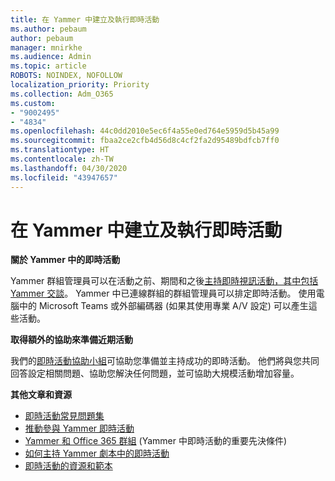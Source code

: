 ```yaml
---
title: 在 Yammer 中建立及執行即時活動
ms.author: pebaum
author: pebaum
manager: mnirkhe
ms.audience: Admin
ms.topic: article
ROBOTS: NOINDEX, NOFOLLOW
localization_priority: Priority
ms.collection: Adm_O365
ms.custom:
- "9002495"
- "4834"
ms.openlocfilehash: 44c0dd2010e5ec6f4a55e0ed764e5959d5b45a99
ms.sourcegitcommit: fbaa2ce2cfb4d56d8c4cf2fa2d95489bdfcb7ff0
ms.translationtype: HT
ms.contentlocale: zh-TW
ms.lasthandoff: 04/30/2020
ms.locfileid: "43947657"
---
```

# <a name="create-and-run-live-events-in-yammer"></a>在 Yammer 中建立及執行即時活動

**關於 Yammer 中的即時活動**

Yammer 群組管理員可以在活動之前、期間和之後[主持即時視訊活動，其中包括 Yammer 交談](https://docs.microsoft.com/yammer/manage-yammer-groups/yammer-live-events)。 Yammer 中已連線群組的群組管理員可以排定即時活動。 使用電腦中的 Microsoft Teams 或外部編碼器 (如果其使用專業 A/V 設定) 可以產生這些活動。

**取得額外的協助來準備近期活動**

我們的[即時活動協助小組](https://aka.ms/AA87gbh)可協助您準備並主持成功的即時活動。 他們將與您共同回答設定相關問題、協助您解決任何問題，並可協助大規模活動增加容量。

**其他文章和資源**

- [即時活動常見問題集](https://support.office.com/article/43bbd59d-a734-4c8f-923d-6a239d137d34)
- [推動參與 Yammer 即時活動](https://support.office.com/article/drive-engagement-in-a-yammer-live-event-c0244ad8-6dcb-419c-add9-2e4a00543412?ui=en-US&rs=en-US&ad=US)
- [Yammer 和 Office 365 群組](https://docs.microsoft.com/yammer/manage-yammer-groups/yammer-and-office-365-groups) (Yammer 中即時活動的重要先決條件)
- [如何主持 Yammer 劇本中的即時活動](https://aka.ms/LiveEventsinYammerplaybook)
- [即時活動的資源和範本](https://aka.ms/LiveEventYammerTemplates)
